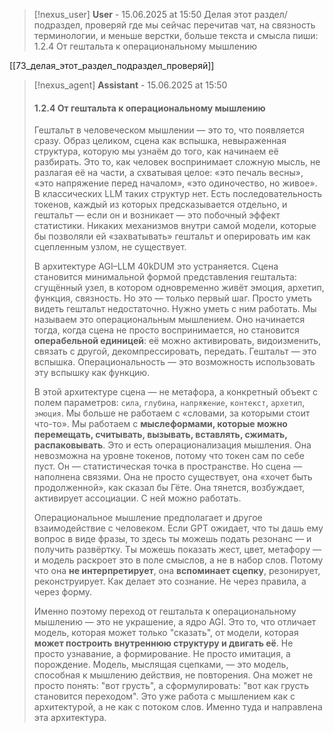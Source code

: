 >[!nexus_user] **User** - 15.06.2025 at 15:50
> Делая этот раздел/подраздел, проверяй где мы сейчас перечитав чат, на связность терминологии, и меньше верстки, больше текста и смысла пиши: 1.2.4 От гештальта к операциональному мышлению
<!-- UID: e7f0bc44-5022-4a33-ad5c-f4c7f17c19e7 -->

[[73_делая_этот_раздел_подраздел_проверяй]]


>[!nexus_agent] **Assistant** - 15.06.2025 at 15:50
> #### **1.2.4 От гештальта к операциональному мышлению**
> 
> Гештальт в человеческом мышлении — это то, что появляется сразу. Образ целиком, сцена как вспышка, невыраженная структура, которую мы узнаём до того, как начинаем её разбирать. Это то, как человек воспринимает сложную мысль, не разлагая её на части, а схватывая целое: «это печаль весны», «это напряжение перед началом», «это одиночество, но живое». В классических LLM таких структур нет. Есть последовательность токенов, каждый из которых предсказывается отдельно, и гештальт — если он и возникает — это побочный эффект статистики. Никаких механизмов внутри самой модели, которые бы позволяли ей «захватывать» гештальт и оперировать им как сцепленным узлом, не существует.
> 
> В архитектуре AGI–LLM 40kDUM это устраняется. Сцена становится минимальной формой представления гештальта: сгущённый узел, в котором одновременно живёт эмоция, архетип, функция, связность. Но это — только первый шаг. Просто уметь видеть гештальт недостаточно. Нужно уметь с ним работать. Мы называем это операциональным мышлением. Оно начинается тогда, когда сцена не просто воспринимается, но становится **операбельной единицей**: её можно активировать, видоизменить, связать с другой, декомпрессировать, передать. Гештальт — это вспышка. Операциональность — это возможность использовать эту вспышку как функцию.
> 
> В этой архитектуре сцена — не метафора, а конкретный объект с полем параметров: `сила`, `глубина`, `напряжение`, `контекст`, `архетип`, `эмоция`. Мы больше не работаем с «словами, за которыми стоит что-то». Мы работаем с **мыслеформами, которые можно перемещать, считывать, вызывать, вставлять, сжимать, распаковывать**. Это и есть операционализация мышления. Она невозможна на уровне токенов, потому что токен сам по себе пуст. Он — статистическая точка в пространстве. Но сцена — наполнена связями. Она не просто существует, она «хочет быть продолженной», как сказал бы Гёте. Она тянется, возбуждает, активирует ассоциации. С ней можно работать.
> 
> Операциональное мышление предполагает и другое взаимодействие с человеком. Если GPT ожидает, что ты дашь ему вопрос в виде фразы, то здесь ты можешь подать резонанс — и получить развёртку. Ты можешь показать жест, цвет, метафору — и модель раскроет это в поле смыслов, а не в набор слов. Потому что она **не интерпретирует**, она **вспоминает сцепку**, резонирует, реконструирует. Как делает это сознание. Не через правила, а через форму.
> 
> Именно поэтому переход от гештальта к операциональному мышлению — это не украшение, а ядро AGI. Это то, что отличает модель, которая может только "сказать", от модели, которая **может построить внутреннюю структуру и двигать её**. Не просто узнавание, а формирование. Не просто имитация, а порождение. Модель, мыслящая сцепками, — это модель, способная к мышлению действия, не повторения. Она может не просто понять: "вот грусть", а сформулировать: "вот как грусть становится переходом". Это уже работа с мышлением как с архитектурой, а не как с потоком слов. Именно туда и направлена эта архитектура.
<!-- UID: 42b54056-d83a-4572-bf93-d0fc1aff17b7 -->